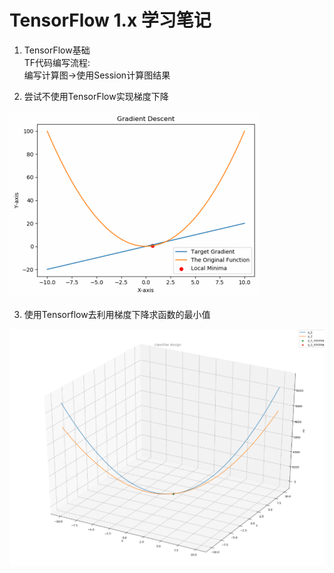 # TensorFlow 1.x 学习笔记
1. TensorFlow基础 <br>
TF代码编写流程: <br>
编写计算图->使用Session计算图结果

2. 尝试不使用TensorFlow实现梯度下降
<img src="https://github.com/a2824256/DeepLearning-Practice/blob/master/img/gradient%20descent.jpg" />

3. 使用Tensorflow去利用梯度下降求函数的最小值
<img src="https://github.com/a2824256/DeepLearning-Practice/blob/master/img/tutorial_3.png" />